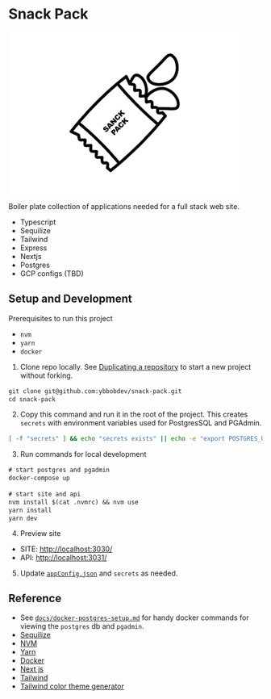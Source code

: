 # Snack Pack
![snack pack](docs/images/snack-pack-4.png)

Boiler plate collection of applications needed for a full stack web site.
 - Typescript
 - Sequilize
 - Tailwind
 - Express
 - Nextjs
 - Postgres
 - GCP configs (TBD)

## Setup and Development

Prerequisites to run this project
 - `nvm` 
 - `yarn`
 - `docker`

1. Clone repo locally. See [Duplicating a repository](https://docs.github.com/en/github/creating-cloning-and-archiving-repositories/duplicating-a-repository) to start a new project without forking.
```
git clone git@github.com:ybbobdev/snack-pack.git
cd snack-pack
```

2. Copy this command and run it in the root of the project. This creates `secrets` with environment variables used for PostgresSQL and PGAdmin.
```bash
[ -f "secrets" ] && echo "secrets exists" || echo -e "export POSTGRES_USERNAME=snack\nexport POSTGRES_PASSWORD=pack\nexport PGADMIN_USERNAME=snack@pack.com\nexport PGADMIN_PASSWORD=pack" > secrets
```

3. Run commands for local development
```
# start postgres and pgadmin
docker-compose up

# start site and api
nvm install $(cat .nvmrc) && nvm use
yarn install
yarn dev
```

4. Preview site
 - SITE: [http://localhost:3030/](http://localhost:3030/)
 - API: [http://localhost:3031/](http://localhost:3031/__health)

5. Update [`appConfig.json`](./appConfig.json) and `secrets` as needed.

## Reference
 - See [`docs/docker-postgres-setup.md`](docs/docker-postgres-setup.md) for handy docker commands for viewing the `postgres` db and `pgadmin`.
 - [Sequilize](https://sequelize.org/master/)
 - [NVM](https://github.com/nvm-sh/nvm)
 - [Yarn](https://yarnpkg.com/)
 - [Docker](https://www.docker.com/)
 - [Next js](https://nextjs.org/docs/getting-started)
 - [Tailwind](https://tailwindcss.com/docs)
 - [Tailwind color theme generator](https://tailwind.ink/)

